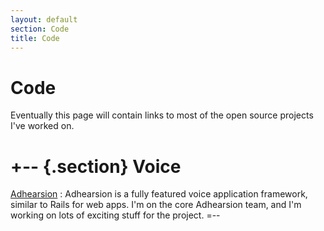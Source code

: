 ```yaml
---
layout: default
section: Code
title: Code
---
```


Code
====
Eventually this page will contain links to most of the open source projects I've worked on.

+-- {.section}
Voice
====
[Adhearsion](http://adhearsion.com)
: Adhearsion is a fully featured voice application framework, similar to Rails for web apps. I'm on the core Adhearsion team, and I'm working on lots of exciting stuff for the project.
=--
